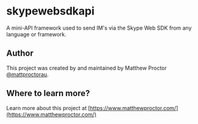 # skypewebsdkapi
A mini-API framework used to send IM's via the Skype Web SDK from any language or framework.

## Author

This project was created by and maintained by Matthew Proctor [@mattproctorau](https://twitter.com/mattproctorau).

## Where to learn more?
Learn more about this project at [https://www.matthewproctor.com/](https://www.matthewproctor.com/)

